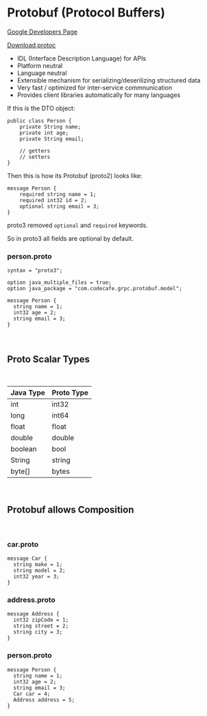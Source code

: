 # Protobuf (Protocol Buffers)

[Google Developers Page](https://developers.google.com/protocol-buffers "Protocol Buffers")

[Download protoc](https://github.com/protocolbuffers/protobuf/releases "Download protoc")

* IDL (Interface Description Language) for APIs
* Platform neutral
* Language neutral
* Extensible mechanism for serializing/deserilizing structured data
* Very fast / optimized for inter-service commnunication
* Provides client libraries automatically for many languages

If this is the DTO object:

```
public class Person {
    private String name;
    private int age;
    private String email;
  
    // getters
    // setters
}
```

Then this is how its Protobuf (proto2) looks like:

```
message Person {
    required string name = 1;
    required int32 id = 2;
    optional string email = 3;
}
```

proto3 removed `optional` and `required` keywords.

So in proto3 all fields are optional by default.

### person.proto

```
syntax = "proto3";

option java_multiple_files = true;
option java_package = "com.codecafe.grpc.protobuf.model";

message Person {
  string name = 1;
  int32 age = 2;
  string email = 3;
}
```

<br>

## Proto Scalar Types

<br>

| **Java Type** | **Proto Type** |
|---------------|----------------|
| int           | int32          |
| long          | int64          |
| float         | float          |
| double        | double         |
| boolean       | bool           |
| String        | string         |
| byte[]        | bytes          |

<br>

## Protobuf allows Composition

<br>

### car.proto

```
message Car {
  string make = 1;
  string model = 2;
  int32 year = 3;
}
```

### address.proto

```
message Address {
  int32 zipCode = 1;
  string street = 2;
  string city = 3;
}
```

### person.proto

```
message Person {
  string name = 1;
  int32 age = 2;
  string email = 3;
  Car car = 4;
  Address address = 5;
}
```